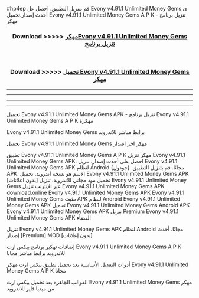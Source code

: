 #hp4ep قم بتنزيل التطبيق. احصل عل Evony v4.91.1 Unlimited Money Gems  ى أحدث إصدار.تحميل Evony v4.91.1 Unlimited Money Gems  A P K - تنزيل برنامج مهكر



<div align="center">
<h3>Download >>>>> <a href="https://ar-sites.web.app/?ar= Evony v4.91.1 Unlimited Money Gems ">مهكرEvony v4.91.1 Unlimited Money Gems  تنزيل برنامج</a></h3><br>

<h3>Download >>>>> <a href="https://ar-sites.web.app/?ar= Evony v4.91.1 Unlimited Money Gems ">تحميل Evony v4.91.1 Unlimited Money Gems  مهكر</a></h3>
</div>


----------------------------------------------------------

----------------------------------------------------------

----------------------------------------------------------

----------------------------------------------------------


تحميل Evony v4.91.1 Unlimited Money Gems  APK - تنزيل برنامج Evony v4.91.1 Unlimited Money Gems  A P K مهكرة

Evony v4.91.1 Unlimited Money Gems  برابط مباشر للاندرويد

تحميل Evony v4.91.1 Unlimited Money Gems  مهكر اخر اصدار

تطبيق Evony v4.91.1 Unlimited Money Gems  A P K مهكر
تنزيل Evony v4.91.1 Unlimited Money Gems  APK. احصل على أحدث إصدار.
تنزيل Evony v4.91.1 Unlimited Money Gems  APK لنظام Android مجانًا.
قم بتنزيل التطبيق. {جودول} APK. الاسم هو نسخة أندرويد.
تحميل Evony v4.91.1 Unlimited Money Gems  APK [بدون اعلانات]
تحميل مود مجاني للاندرويد.
تنزيل Evony v4.91.1 Unlimited Money Gems  عبر الإنترنت
تنزيل Evony v4.91.1 Unlimited Money Gems  APK
download.online Evony v4.91.1 Unlimited Money Gems  APK
Evony v4.91.1 Unlimited Money Gems  مثبت APK لنظام Android
Evony v4.91.1 Unlimited Money Gems  APK
تحميل Evony v4.91.1 Unlimited Money Gems  Android APK
Evony v4.91.1 Unlimited Money Gems  APK تنزيل Premium
Evony v4.91.1 Unlimited Money Gems  APK الفضاء

تنزيل Evony v4.91.1 Unlimited Money Gems  APK لنظام Android مجانًا. أحدث إصدار [Premium] MOD [بدون إعلانات]

إضافات تهكير برنامج بيكس ارت Evony v4.91.1 Unlimited Money Gems  A P K للاندرويد برابط مباشر مجانا

أدوات التعديل الأساسية بعد تحميل تطبيق بيكس ارت مهكر Evony v4.91.1 Unlimited Money Gems  A P K مجانا

القوالب الجاهزة بعد تحميل بيكس ارت Evony v4.91.1 Unlimited Money Gems  مهكر من ميديا فاير للاندرويد



